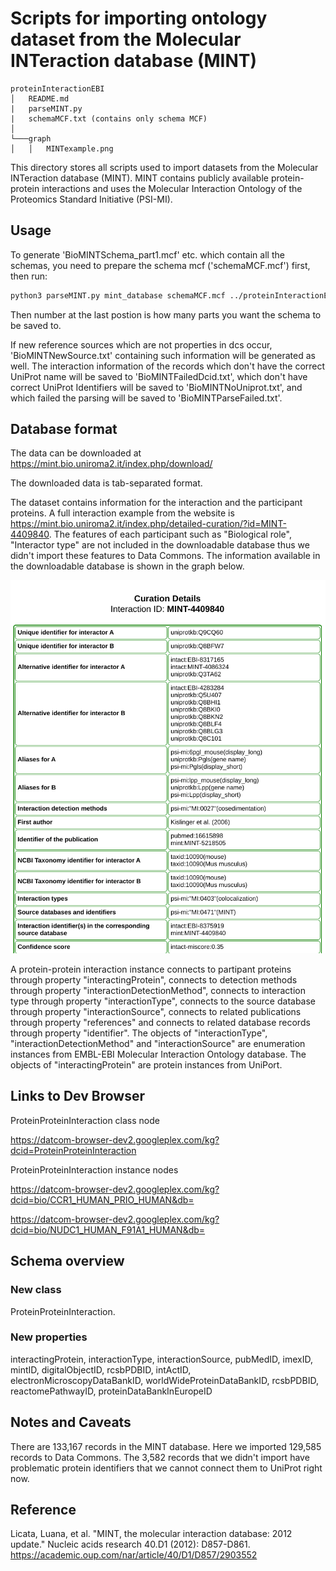 # Scripts for importing ontology dataset from the Molecular INTeraction database (MINT)

```
proteinInteractionEBI
│   README.md
|   parseMINT.py
|   schemaMCF.txt (contains only schema MCF)
│
└───graph
│   │   MINTexample.png

```

This directory stores all scripts used to import datasets from the Molecular INTeraction database (MINT). MINT contains publicly available protein-protein interactions and uses the Molecular Interaction Ontology of the Proteomics Standard Initiative (PSI-MI).

## Usage

To generate 'BioMINTSchema_part1.mcf' etc. which contain all the schemas, you need to prepare the schema mcf ('schemaMCF.mcf') first, then run:

```bash
python3 parseMINT.py mint_database schemaMCF.mcf ../proteinInteractionEBI/psimi2dcid.txt 3
```

Then number at the last postion is how many parts you want the schema to be saved to.

If new reference sources which are not properties in dcs occur, 'BioMINTNewSource.txt' containing such information will be generated as well. The interaction information of the records which don't have the correct UniProt name will be saved to 'BioMINTFailedDcid.txt',  which don't have correct UniProt Identifiers will be saved to 'BioMINTNoUniprot.txt', and which failed the parsing will be saved to 'BioMINTParseFailed.txt'. 

## Database format

The data can be downloaded at https://mint.bio.uniroma2.it/index.php/download/ 

The downloaded data is tab-separated format.

The dataset contains information for the interaction and the participant proteins. A full interaction example from the website is https://mint.bio.uniroma2.it/index.php/detailed-curation/?id=MINT-4409840. The features of each participant such as "Biological role", "Interactor type" are not included in the downloadable database thus we didn't import these features to Data Commons. The information available in the downloadable database is shown in the graph below.  

![A MINT Record](./graph/MINTexample.png)

A protein-protein interaction instance connects to partipant proteins through property "interactingProtein", connects to detection methods through property "interactionDetectionMethod", connects to interaction type through property "interactionType", connects to the source database through property "interactionSource", connects to related publications through property "references" and connects to related database records through property "identifier". The objects of "interactionType", "interactionDetectionMethod" and "interactionSource" are enumeration instances from EMBL-EBI Molecular Interaction Ontology database. The objects of "interactingProtein" are protein instances from UniPort.


## Links to Dev Browser

ProteinProteinInteraction class node 

https://datcom-browser-dev2.googleplex.com/kg?dcid=ProteinProteinInteraction

ProteinProteinInteraction instance nodes

https://datcom-browser-dev2.googleplex.com/kg?dcid=bio/CCR1_HUMAN_PRIO_HUMAN&db=

https://datcom-browser-dev2.googleplex.com/kg?dcid=bio/NUDC1_HUMAN_F91A1_HUMAN&db= 

 

## Schema overview


### New class

ProteinProteinInteraction.

### New properties

interactingProtein, interactionType, interactionSource, pubMedID, imexID, mintID, digitalObjectID, rcsbPDBID, intActID, electronMicroscopyDataBankID, worldWideProteinDataBankID, rcsbPDBID, reactomePathwayID, proteinDataBankInEuropeID    

## Notes and Caveats

There are 133,167 records in the MINT database. Here we imported 129,585 records to Data Commons. The 3,582 records that we didn't import have problematic protein identifiers that we cannot connect them to UniProt right now.

## Reference

Licata, Luana, et al. "MINT, the molecular interaction database: 2012 update." Nucleic acids research 40.D1 (2012): D857-D861.
https://academic.oup.com/nar/article/40/D1/D857/2903552

